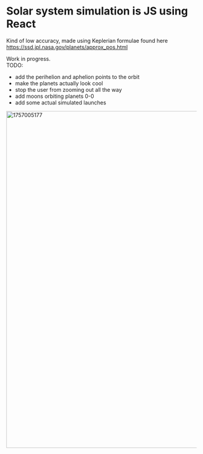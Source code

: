 # Solar system simulation is JS using React

Kind of low accuracy, made using Keplerian formulae found here https://ssd.jpl.nasa.gov/planets/approx_pos.html

Work in progress.<br/>
TODO:
- add the perihelion and aphelion points to the orbit
- make the planets actually look cool
- stop the user from zooming out all the way
- add moons orbiting planets 0-0
- add some actual simulated launches


<img width="1662" height="893" alt="1757005177" src="https://github.com/user-attachments/assets/ec73ebc1-f815-4e49-a9d1-4d4abb927b1e" />
